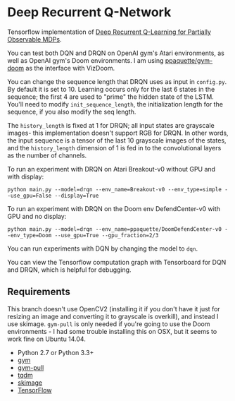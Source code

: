 # Deep Recurrent Q-Network

Tensorflow implementation of [Deep Recurrent Q-Learning for Partially Observable MDPs](https://arxiv.org/pdf/1507.06527v3.pdf).

You can test both DQN and DRQN on OpenAI gym's Atari environments, as well as OpenAI gym's Doom environments. I am using [ppaquette/gym-doom](https://github.com/ppaquette/gym-doom) as the interface with VizDoom. 

You can change the sequence length that DRQN uses as input in `config.py`. By default it is set to 10. Learning occurs only for the last 6 states in the sequence; the first 4 are used to "prime" the hidden state of the LSTM. You'll need to modify `init_sequence_length`, the initialization length for the sequence, if you also modify the seq length. 

The `history_length` is fixed at 1 for DRQN; all input states are grayscale images- this implementation doesn't support RGB for DRQN. In other words, the input sequence is a tensor of the last 10 grayscale images of the states, and the `history_length` dimension of 1 is fed in to the convolutional layers as the number of channels. 

To run an experiment with DRQN on Atari Breakout-v0 without GPU and with display: 

    python main.py --model=drqn --env_name=Breakout-v0 --env_type=simple --use_gpu=False --display=True

To run an experiment with DRQN on the Doom env DefendCenter-v0 with GPU and no display: 
    
    python main.py --model=drqn --env_name=ppaquette/DoomDefendCenter-v0 --env_type=Doom --use_gpu=True --gpu_fraction=2/3

You can run experiments with DQN by changing the model to `dqn`. 

You can view the Tensorflow computation graph with Tensorboard for DQN and DRQN, which is helpful for debugging. 

## Requirements

This branch doesn't use OpenCV2 (installing it if you don't have it just for resizing an image and converting it to grayscale is overkill), and instead I use skimage.
`gym-pull` is only needed if you're going to use the Doom environments - I had some trouble installing this on OSX, but it seems to work fine on Ubuntu 14.04.  

- Python 2.7 or Python 3.3+
- [gym](https://github.com/openai/gym)
- [gym-pull](https://github.com/ppaquette/gym-pull) 
- [tqdm](https://github.com/tqdm/tqdm)
- [skimage](http://scikit-image.org/)
- [TensorFlow](https://www.tensorflow.org/)
